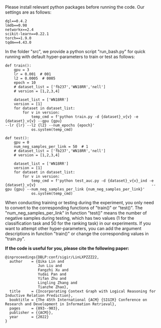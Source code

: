Please install relevant python packages before running the code. Our settings are as follows:

```
dgl==0.4.2
lmdb==0.98
networkx==2.4
scikit-learn==0.22.1
torch==1.9.0
tqdm==4.43.0
```

In the folder "src", we provide a python script "run_bash.py" for quick running with default hyper-parameters to train or test as follows:

```
def train():
    gpu = 3
    lr = 0.001  # 001
    l2 = 0.0005  # 0005
    epoch = 10
    # dataset_list = ['fb237','WN18RR','nell']
    # version = [1,2,3,4]

    dataset_list = ['WN18RR']
    version = [1]
    for dataset in dataset_list:
        for v in version:
            temp_cmd = f'python train.py -d {dataset}_v{v} -e {dataset}_v{v} --gpu {gpu} 												--lr {lr} --l2 {l2} --num_epochs {epoch}'
            os.system(temp_cmd)
```

```
def test():
    gpu = 0
    num_neg_samples_per_link = 50  # 1
    # dataset_list = ['fb237','WN18RR','nell']
    # version = [1,2,3,4]

    dataset_list = ['WN18RR']
    version = [1]
    for dataset in dataset_list:
        for v in version:
            temp_cmd = f'python test_auc.py -d {dataset}_v{v}_ind -e {dataset}_v{v} 													--gpu {gpu} --num_neg_samples_per_link {num_neg_samples_per_link}'
            os.system(temp_cmd)
```

When conducting training or testing during the experiment, you only need to convert to the corresponding functions of "train()" or "test()". The "num_neg_samples_per_link" in function "test()" means the number of negative samples during testing, which has two values (1 for the classification task and 50 for the ranking task) in our experiments. If you want to attempt other hyper-parameters, you can add the argument descriptions in function "train()" or change the corresponding values in "train.py".

**If the code is useful for you, please cite the following paper:**
```
@inproceedings{DBLP:conf/sigir/LinLXPZZZ22,
  author    = {Qika Lin and
               Jun Liu and
               Fangzhi Xu and
               Yudai Pan and
               Yifan Zhu and
               Lingling Zhang and
               Tianzhe Zhao},
  title     = {Incorporating Context Graph with Logical Reasoning for Inductive Relation Prediction},
  booktitle = {The 45th International {ACM} {SIGIR} Conference on Research and Development in Information Retrieval},
  pages     = {893--903},
  publisher = {{ACM}},
  year      = {2022}
}
```
